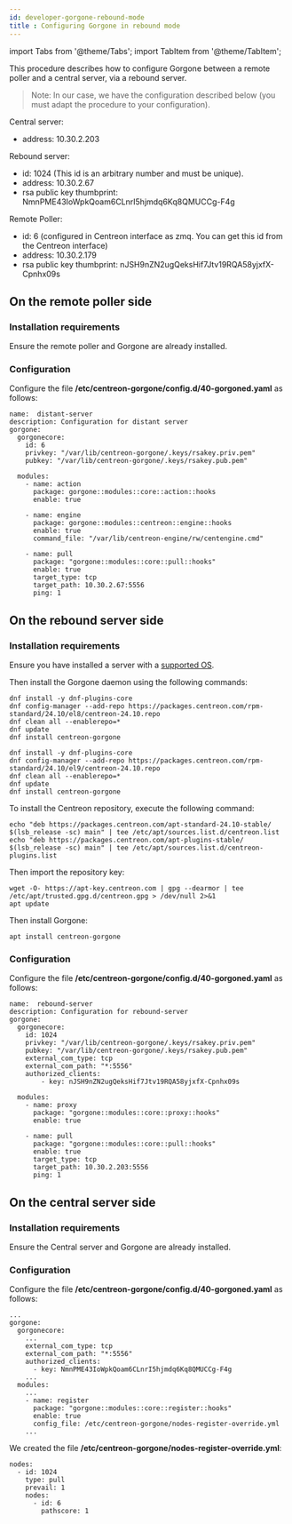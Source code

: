 ```yaml
---
id: developer-gorgone-rebound-mode
title : Configuring Gorgone in rebound mode
---
```


import Tabs from '@theme/Tabs';
import TabItem from '@theme/TabItem';

This procedure describes how to configure Gorgone between a remote poller and a central server, via a rebound server.

> Note: In our case, we have the configuration described below (you must adapt the procedure to your configuration).

Central server:
- address: 10.30.2.203

Rebound server:
- id: 1024 (This id is an arbitrary number and must be unique).
- address: 10.30.2.67
- rsa public key thumbprint: NmnPME43IoWpkQoam6CLnrI5hjmdq6Kq8QMUCCg-F4g

Remote Poller:
- id: 6 (configured in Centreon interface as zmq. You can get this id from the Centreon interface)
- address: 10.30.2.179
- rsa public key thumbprint: nJSH9nZN2ugQeksHif7Jtv19RQA58yjxfX-Cpnhx09s

## On the remote poller side

### Installation requirements

Ensure the remote poller and Gorgone are already installed.

### Configuration

Configure the file **/etc/centreon-gorgone/config.d/40-gorgoned.yaml** as follows:

```shell
name:  distant-server
description: Configuration for distant server
gorgone:
  gorgonecore:
    id: 6
    privkey: "/var/lib/centreon-gorgone/.keys/rsakey.priv.pem"
    pubkey: "/var/lib/centreon-gorgone/.keys/rsakey.pub.pem"

  modules:
    - name: action
      package: gorgone::modules::core::action::hooks
      enable: true

    - name: engine
      package: gorgone::modules::centreon::engine::hooks
      enable: true
      command_file: "/var/lib/centreon-engine/rw/centengine.cmd"

    - name: pull
      package: "gorgone::modules::core::pull::hooks"
      enable: true
      target_type: tcp
      target_path: 10.30.2.67:5556
      ping: 1
```

## On the rebound server side

### Installation requirements

Ensure you have installed a server with a [supported OS](../installation/compatibility.md#operating-systems).

Then install the Gorgone daemon using the following commands:

<Tabs groupId="sync">
<TabItem value="Alma / RHEL / Oracle Linux 8" label="Alma / RHEL / Oracle Linux 8">


```shell
dnf install -y dnf-plugins-core
dnf config-manager --add-repo https://packages.centreon.com/rpm-standard/24.10/el8/centreon-24.10.repo
dnf clean all --enablerepo=*
dnf update
dnf install centreon-gorgone
```

</TabItem>
<TabItem value="Alma / RHEL / Oracle Linux 9" label="Alma / RHEL / Oracle Linux 9">

```shell
dnf install -y dnf-plugins-core
dnf config-manager --add-repo https://packages.centreon.com/rpm-standard/24.10/el9/centreon-24.10.repo
dnf clean all --enablerepo=*
dnf update
dnf install centreon-gorgone
```

</TabItem>
<TabItem value="Debian 12" label="Debian 12">

To install the Centreon repository, execute the following command:

```shell
echo "deb https://packages.centreon.com/apt-standard-24.10-stable/ $(lsb_release -sc) main" | tee /etc/apt/sources.list.d/centreon.list
echo "deb https://packages.centreon.com/apt-plugins-stable/ $(lsb_release -sc) main" | tee /etc/apt/sources.list.d/centreon-plugins.list
```

Then import the repository key:

```shell
wget -O- https://apt-key.centreon.com | gpg --dearmor | tee /etc/apt/trusted.gpg.d/centreon.gpg > /dev/null 2>&1
apt update
```

Then install Gorgone:

```shell
apt install centreon-gorgone
```

</TabItem>
</Tabs>

### Configuration

Configure the file **/etc/centreon-gorgone/config.d/40-gorgoned.yaml** as follows:

```shell
name:  rebound-server
description: Configuration for rebound-server
gorgone:
  gorgonecore:
    id: 1024
    privkey: "/var/lib/centreon-gorgone/.keys/rsakey.priv.pem"
    pubkey: "/var/lib/centreon-gorgone/.keys/rsakey.pub.pem"
    external_com_type: tcp
    external_com_path: "*:5556"
    authorized_clients:
        - key: nJSH9nZN2ugQeksHif7Jtv19RQA58yjxfX-Cpnhx09s

  modules:
    - name: proxy
      package: "gorgone::modules::core::proxy::hooks"
      enable: true

    - name: pull
      package: "gorgone::modules::core::pull::hooks"
      enable: true
      target_type: tcp
      target_path: 10.30.2.203:5556
      ping: 1
```

## On the central server side

### Installation requirements

Ensure the Central server and Gorgone are already installed.

### Configuration

Configure the file **/etc/centreon-gorgone/config.d/40-gorgoned.yaml** as follows:

```shell
...
gorgone:
  gorgonecore:
    ...
    external_com_type: tcp
    external_com_path: "*:5556"
    authorized_clients:
      - key: NmnPME43IoWpkQoam6CLnrI5hjmdq6Kq8QMUCCg-F4g
    ...
  modules:
    ...
    - name: register
      package: "gorgone::modules::core::register::hooks"
      enable: true
      config_file: /etc/centreon-gorgone/nodes-register-override.yml
    ...
```

We created the file **/etc/centreon-gorgone/nodes-register-override.yml**:

```shell
nodes:
  - id: 1024
    type: pull
    prevail: 1
    nodes:
      - id: 6
        pathscore: 1
```
